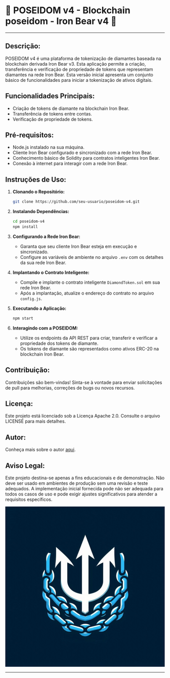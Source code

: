 # 🔱 POSEIDOM v4 -  Blockchain poseidom - Iron Bear v4  🔱

---

## Descrição:
POSEIDOM v4 é uma plataforma de tokenização de diamantes baseada na blockchain derivada Iron Bear v3. Esta aplicação permite a criação, transferência e verificação de propriedade de tokens que representam diamantes na rede Iron Bear. Esta versão inicial apresenta um conjunto básico de funcionalidades para iniciar a tokenização de ativos digitais.

## Funcionalidades Principais:
- Criação de tokens de diamante na blockchain Iron Bear.
- Transferência de tokens entre contas.
- Verificação de propriedade de tokens.

## Pré-requisitos:
- Node.js instalado na sua máquina.
- Cliente Iron Bear configurado e sincronizado com a rede Iron Bear.
- Conhecimento básico de Solidity para contratos inteligentes Iron Bear.
- Conexão à internet para interagir com a rede Iron Bear.

## Instruções de Uso:

1. **Clonando o Repositório:**
   ```sh
   git clone https://github.com/seu-usuario/poseidom-v4.git
   ```

2. **Instalando Dependências:**
   ```sh
   cd poseidom-v4
   npm install
   ```

3. **Configurando a Rede Iron Bear:**
   - Garanta que seu cliente Iron Bear esteja em execução e sincronizado.
   - Configure as variáveis de ambiente no arquivo `.env` com os detalhes da sua rede Iron Bear.

4. **Implantando o Contrato Inteligente:**
   - Compile e implante o contrato inteligente `DiamondToken.sol` em sua rede Iron Bear.
   - Após a implantação, atualize o endereço do contrato no arquivo `config.js`.

5. **Executando a Aplicação:**
   ```sh
   npm start
   ```

6. **Interagindo com a POSEIDOM:**
   - Utilize os endpoints da API REST para criar, transferir e verificar a propriedade dos tokens de diamante.
   - Os tokens de diamante são representados como ativos ERC-20 na blockchain Iron Bear.

## Contribuição:
Contribuições são bem-vindas! Sinta-se à vontade para enviar solicitações de pull para melhorias, correções de bugs ou novos recursos.

## Licença:
Este projeto está licenciado sob a Licença Apache 2.0. Consulte o arquivo LICENSE para mais detalhes.

## Autor:
Conheça mais sobre o autor [aqui](https://nscio.vercel.app/).

## Aviso Legal:
Este projeto destina-se apenas a fins educacionais e de demonstração. Não deve ser usado em ambientes de produção sem uma revisão e teste adequados. A implementação inicial fornecida pode não ser adequada para todos os casos de uso e pode exigir ajustes significativos para atender a requisitos específicos.

![POSEIDOM Logo](logo.png)

---
